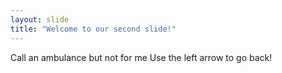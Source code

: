 ```yaml
---
layout: slide
title: "Welcome to our second slide!"
---
```

Call an ambulance but not for me
Use the left arrow to go back!
